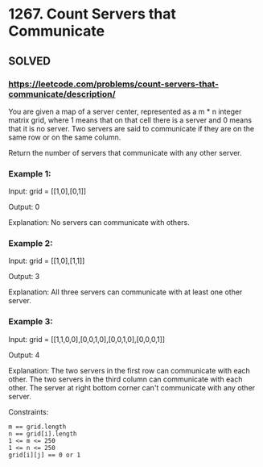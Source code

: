 # 1267. Count Servers that Communicate

## SOLVED 

### https://leetcode.com/problems/count-servers-that-communicate/description/

You are given a map of a server center, represented as a m * n integer matrix grid, where 1 means that on that cell there is a server and 0 means that it is no server. Two servers are said to communicate if they are on the same row or on the same column.

Return the number of servers that communicate with any other server.



### Example 1:

Input: grid = [[1,0],[0,1]]

Output: 0

Explanation: No servers can communicate with others.

### Example 2:

Input: grid = [[1,0],[1,1]]

Output: 3

Explanation: All three servers can communicate with at least one other server.

### Example 3:

Input: grid = [[1,1,0,0],[0,0,1,0],[0,0,1,0],[0,0,0,1]]

Output: 4

Explanation: The two servers in the first row can communicate with each other. The two servers in the third column can communicate with each other. The server at right bottom corner can't communicate with any other server.



Constraints:

    m == grid.length
    n == grid[i].length
    1 <= m <= 250
    1 <= n <= 250
    grid[i][j] == 0 or 1

